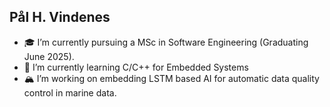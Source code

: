 ## Pål H. Vindenes

- 🎓 I’m currently pursuing a MSc in Software Engineering (Graduating June 2025).
- 🌱 I’m currently learning C/C++ for Embedded Systems
- 🏔️ I’m working on embedding LSTM based AI for automatic data quality control in marine data.

